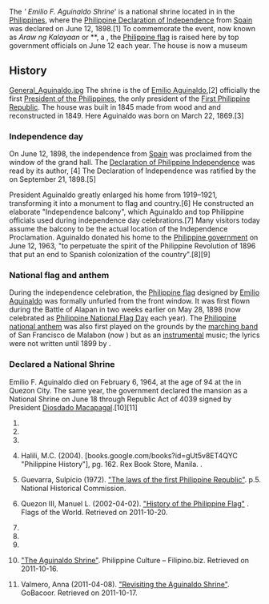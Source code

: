 The *' Emilio F. Aguinaldo Shrine*' is a national shrine located in  in the [Philippines](https://zh.wikipedia.org/wiki/菲律宾 "wikilink"), where the [Philippine Declaration of Independence](../Page/菲律賓獨立宣言.md "wikilink") from [Spain](../Page/西班牙.md "wikilink") was declared on June 12, 1898.\[1\] To commemorate the event, now known as *Araw ng Kalayaan* or **, a , the [Philippine flag](../Page/菲律賓國旗.md "wikilink") is raised here by top government officials on June 12 each year. The house is now a museum

## History

[General_Aguinaldo.jpg](https://zh.wikipedia.org/wiki/File:General_Aguinaldo.jpg "fig:General_Aguinaldo.jpg") The shrine is the  of [Emilio Aguinaldo](../Page/埃米利奧·阿奎納多.md "wikilink"),\[2\] officially the first [President of the Philippines](../Page/菲律宾总统.md "wikilink"), the only president of the [First Philippine Republic](../Page/菲律宾第一共和国.md "wikilink"). The house was built in 1845 made from wood and  and reconstructed in 1849. Here Aguinaldo was born on March 22, 1869.\[3\]

### Independence day

On June 12, 1898, the independence from [Spain](../Page/西班牙.md "wikilink") was proclaimed from the window of the grand hall. The [Declaration of Philippine Independence](../Page/菲律賓獨立宣言.md "wikilink") was read by its author, \[4\] The Declaration of Independence was ratified by the  on September 21, 1898.\[5\]

President Aguinaldo greatly enlarged his home from 1919–1921, transforming it into a monument to flag and country.\[6\] He constructed an elaborate "Independence balcony", which Aguinaldo and top Philippine officials used during independence day celebrations.\[7\] Many visitors today assume the balcony to be the actual location of the Independence Proclamation. Aguinaldo donated his home to the [Philippine government](https://zh.wikipedia.org/wiki/菲律賓政府 "wikilink") on June 12, 1963, "to perpetuate the spirit of the Philippine Revolution of 1896 that put an end to Spanish colonization of the country".\[8\]\[9\]

### National flag and anthem

During the independence celebration, the [Philippine flag](../Page/菲律賓國旗.md "wikilink") designed by [Emilio Aguinaldo](../Page/埃米利奧·阿奎納多.md "wikilink") was formally unfurled from the front window. It was first flown during the Battle of Alapan in  two weeks earlier on May 28, 1898 (now celebrated as [Philippine National Flag Day](https://zh.wikipedia.org/wiki/Philippine_National_Flag_Day "wikilink") each year). The [Philippine national anthem](../Page/亲爱的土地.md "wikilink") was also first played on the grounds by the [marching band](../Page/仪乐队.md "wikilink") of San Francisco de Malabon (now ) but as an [instrumental](https://zh.wikipedia.org/wiki/器樂 "wikilink") music; the lyrics were not written until 1899 by .

### Declared a National Shrine

Emilio F. Aguinaldo died on February 6, 1964, at the age of 94 at the  in Quezon City. The same year, the government declared the mansion as a National Shrine on June 18 through Republic Act of 4039 signed by President [Diosdado Macapagal](../Page/迪奥斯达多·马卡帕加尔.md "wikilink").\[10\]\[11\]

1.

2.

3.
4.  Halili, M.C. (2004). \[books.google.com/books?id=gUt5v8ET4QYC "Philippine History"\], pg. 162. Rex Book Store, Manila. .

5.  Guevarra, Sulpicio (1972). ["The laws of the first Philippine Republic"](http://quod.lib.umich.edu/p/philamer/aab1246.0001.001/23?q1=independence&view=image&size=100). p.5. National Historical Commission.

6.  Quezon III, Manuel L. (2002-04-02). ["History of the Philippine Flag"](http://www.fotw.net/flags/ph-hist.html#desc) . Flags of the World. Retrieved on 2011-10-20.

7.
8.
9.
10. ["The Aguinaldo Shrine"](http://filipino.biz.ph/history/shrine.html). Philippine Culture – Filipino.biz. Retrieved on 2011-10-16.

11. Valmero, Anna (2011-04-08). ["Revisiting the Aguinaldo Shrine"](http://gobacoor.ph/2011/04/08/revisiting-the-aguinaldo-shrine-in-cavite/). GoBacoor. Retrieved on 2011-10-17.